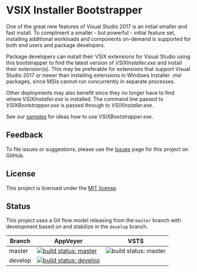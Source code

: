 VSIX Installer Bootstrapper
===========================

One of the great new features of Visual Studio 2017 is an initial smaller and fast install. To compliment a smaller - but powerful - initial feature set, installing additional workloads and components on-demand is supported for both end users and package developers.

Package developers can install their VSIX extensions for Visual Studio using this bootstrapper to find the latest version of _VSIXInstaller.exe_ and install their extension(s). This may be preferable for extensions that support Visual Studio 2017 or newer than installing extensions in Windows Installer _.msi_ packages, since MSIs cannot run concurrently in separate processes.

Other deployments may also benefit since they no longer have to find where _VSIXInstaller.exe_ is installed. The command line passed to _VSIXBootstrapper.exe_ is passed through to _VSIXInstaller.exe_.

See our [samples](https://github.com/Microsoft/vsixbootstrapper/wiki/Samples) for ideas how to use _VSIXBootstrapper.exe_.

## Feedback

To file issues or suggestions, please use the [Issues][] page for this project on GitHub.

## License

This project is licensed under the [MIT license](LICENSE.txt).

## Status

This project uses a Git flow model releasing from the `master` branch with development based on and stabilize in the `develop` branch.

Branch  | AppVeyor | VSTS
------  | ------ | -------
master  | [![build status: master](https://ci.appveyor.com/api/projects/status/8kj7280gctbttf3b/branch/master?svg=true)](https://ci.appveyor.com/project/heaths/vsixbootstrapper/branch/master) | ![build status: master](https://devdiv.visualstudio.com/_apis/public/build/definitions/0bdbc590-a062-4c3f-b0f6-9383f67865ee/5260/badge)
develop | [![build status: develop](https://ci.appveyor.com/api/projects/status/8kj7280gctbttf3b/branch/develop?svg=true)](https://ci.appveyor.com/project/heaths/vsixbootstrapper/branch/develop)

  [issues]: https://github.com/Microsoft/vsixbootstrapper/issues
  [wix]: http://wixtoolset.org
